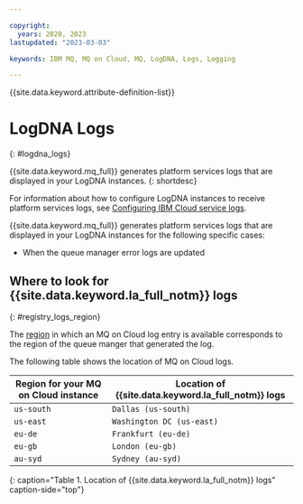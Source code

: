 ```yaml
---

copyright:
  years: 2020, 2023
lastupdated: "2023-03-03"

keywords: IBM MQ, MQ on Cloud, MQ, LogDNA, Logs, Logging

---
```


{{site.data.keyword.attribute-definition-list}}

# LogDNA Logs
{: #logdna_logs}

{{site.data.keyword.mq_full}} generates platform services logs that are displayed in your LogDNA instances.
{: shortdesc}

For information about how to configure LogDNA instances to receive platform services logs, see [Configuring IBM Cloud service logs](/docs/log-analysis?topic=log-analysis-config_svc_logs).

{{site.data.keyword.mq_full}} generates platform services logs that are displayed in your LogDNA instances for the following specific cases:

- When the queue manager error logs are updated

## Where to look for {{site.data.keyword.la_full_notm}} logs
{: #registry_logs_region}

The [region](/docs/mqcloud?topic=mqcloud-deploy_locations) in which an MQ on Cloud log entry is available corresponds to the region of the queue manger that generated the log.

The following table shows the location of MQ on Cloud logs.

| Region for your MQ on Cloud instance | Location of {{site.data.keyword.la_full_notm}} logs |
|-----------------                     |-----------------                                    |
| `us-south`                           | `Dallas (us-south)`                                 |
| `us-east`                            | `Washington DC (us-east)`                           |
| `eu-de`                              | `Frankfurt (eu-de)`                                 |
| `eu-gb`                              | `London (eu-gb)`                                    |
| `au-syd`                             | `Sydney (au-syd)`                                   |
{: caption="Table 1. Location of {{site.data.keyword.la_full_notm}} logs" caption-side="top"}
